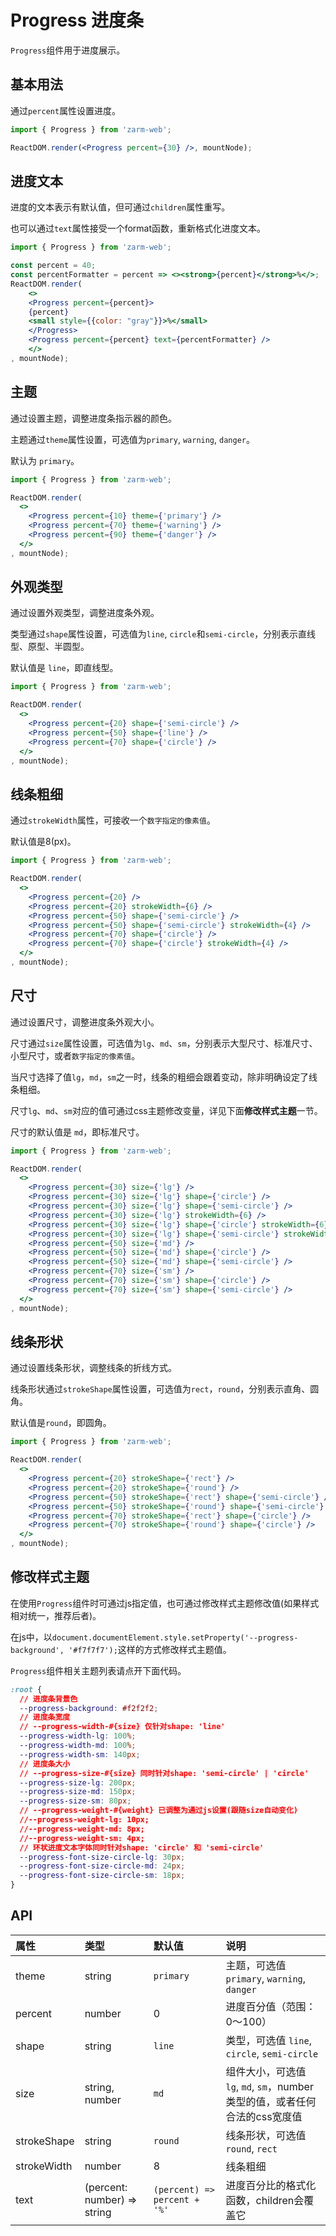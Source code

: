 # Progress 进度条

`Progress`组件用于进度展示。


## 基本用法

通过`percent`属性设置进度。

```jsx
import { Progress } from 'zarm-web';

ReactDOM.render(<Progress percent={30} />, mountNode);
```

## 进度文本

进度的文本表示有默认值，但可通过`children`属性重写。

也可以通过`text`属性接受一个format函数，重新格式化进度文本。

```jsx
import { Progress } from 'zarm-web';

const percent = 40;
const percentFormatter = percent => <><strong>{percent}</strong>%</>;
ReactDOM.render(
    <>
    <Progress percent={percent}>
    {percent}
    <small style={{color: "gray"}}>%</small>
    </Progress>
    <Progress percent={percent} text={percentFormatter} />
    </>
, mountNode);
```

## 主题

通过设置主题，调整进度条指示器的颜色。

主题通过`theme`属性设置，可选值为`primary`, `warning`, `danger`。

默认为 `primary`。

```jsx
import { Progress } from 'zarm-web';

ReactDOM.render(
  <>
    <Progress percent={10} theme={'primary'} />
    <Progress percent={70} theme={'warning'} />
    <Progress percent={90} theme={'danger'} />
  </>
, mountNode);
```

## 外观类型

通过设置外观类型，调整进度条外观。

类型通过`shape`属性设置，可选值为`line`, `circle`和`semi-circle`，分别表示直线型、原型、半圆型。

默认值是 `line`，即直线型。

```jsx
import { Progress } from 'zarm-web';

ReactDOM.render(
  <>
    <Progress percent={20} shape={'semi-circle'} />
    <Progress percent={50} shape={'line'} />
    <Progress percent={70} shape={'circle'} />
  </>
, mountNode);
```

## 线条粗细

通过`strokeWidth`属性，可接收一个`数字指定的像素值`。

默认值是8(px)。

```jsx
import { Progress } from 'zarm-web';

ReactDOM.render(
  <>
    <Progress percent={20} />
    <Progress percent={20} strokeWidth={6} />
    <Progress percent={50} shape={'semi-circle'} />
    <Progress percent={50} shape={'semi-circle'} strokeWidth={4} />
    <Progress percent={70} shape={'circle'} />
    <Progress percent={70} shape={'circle'} strokeWidth={4} />
  </>
, mountNode);
```

## 尺寸

通过设置尺寸，调整进度条外观大小。

尺寸通过`size`属性设置，可选值为`lg`、`md`、`sm`，分别表示大型尺寸、标准尺寸、小型尺寸，或者`数字指定的像素值`。

当尺寸选择了值`lg`，`md`，`sm`之一时，线条的粗细会跟着变动，除非明确设定了线条粗细。

尺寸`lg`、`md`、`sm`对应的值可通过css主题修改变量，详见下面**修改样式主题**一节。

尺寸的默认值是 `md`，即标准尺寸。

```jsx
import { Progress } from 'zarm-web';

ReactDOM.render(
  <>
    <Progress percent={30} size={'lg'} />
    <Progress percent={30} size={'lg'} shape={'circle'} />
    <Progress percent={30} size={'lg'} shape={'semi-circle'} />
    <Progress percent={30} size={'lg'} strokeWidth={6} />
    <Progress percent={30} size={'lg'} shape={'circle'} strokeWidth={6} />
    <Progress percent={30} size={'lg'} shape={'semi-circle'} strokeWidth={6} />
    <Progress percent={50} size={'md'} />
    <Progress percent={50} size={'md'} shape={'circle'} />
    <Progress percent={50} size={'md'} shape={'semi-circle'} />
    <Progress percent={70} size={'sm'} />
    <Progress percent={70} size={'sm'} shape={'circle'} />
    <Progress percent={70} size={'sm'} shape={'semi-circle'} />
  </>
, mountNode);
```

## 线条形状

通过设置线条形状，调整线条的折线方式。

线条形状通过`strokeShape`属性设置，可选值为`rect`，`round`，分别表示直角、圆角。

默认值是`round`，即圆角。

```jsx
import { Progress } from 'zarm-web';

ReactDOM.render(
  <>
    <Progress percent={20} strokeShape={'rect'} />
    <Progress percent={20} strokeShape={'round'} />
    <Progress percent={50} strokeShape={'rect'} shape={'semi-circle'} />
    <Progress percent={50} strokeShape={'round'} shape={'semi-circle'} />
    <Progress percent={70} strokeShape={'rect'} shape={'circle'} />
    <Progress percent={70} strokeShape={'round'} shape={'circle'} />
  </>
, mountNode);
```

## 修改样式主题

在使用`Progress`组件时可通过js指定值，也可通过修改样式主题修改值(如果样式相对统一，推荐后者)。

在js中，以`document.documentElement.style.setProperty('--progress-background', '#f7f7f7');`这样的方式修改样式主题值。

`Progress`组件相关主题列表请点开下面代码。

```css
:root {
  // 进度条背景色
  --progress-background: #f2f2f2;
  // 进度条宽度
  // --progress-width-#{size} 仅针对shape: 'line'
  --progress-width-lg: 100%;
  --progress-width-md: 100%;
  --progress-width-sm: 140px;
  // 进度条大小
  // --progress-size-#{size} 同时针对shape: 'semi-circle' | 'circle'
  --progress-size-lg: 200px;
  --progress-size-md: 150px;
  --progress-size-sm: 80px;
  // --progress-weight-#{weight} 已调整为通过js设置(跟随size自动变化)
  //--progress-weight-lg: 10px;
  //--progress-weight-md: 8px;
  //--progress-weight-sm: 4px;
  // 环状进度文本字体同时针对shape: 'circle' 和 'semi-circle'
  --progress-font-size-circle-lg: 30px;
  --progress-font-size-circle-md: 24px;
  --progress-font-size-circle-sm: 18px;
}
```

## API

| 属性 | 类型 | 默认值 | 说明 |
| :--- | :--- | :--- | :--- |
| theme | string | `primary` | 主题，可选值 `primary`, `warning`, `danger` |
| percent | number | 0 | 进度百分值（范围：0～100） |
| shape | string | `line` | 类型，可选值 `line`, `circle`, `semi-circle` |
| size | string, number | `md` | 组件大小，可选值 `lg`, `md`, `sm`，number类型的值，或者任何合法的css宽度值 |
| strokeShape | string | `round` | 线条形状，可选值 `round`, `rect` |
| strokeWidth | number | 8 | 线条粗细 |
| text | (percent: number) => string | `(percent) => percent + '%'` | 进度百分比的格式化函数，children会覆盖它 |
